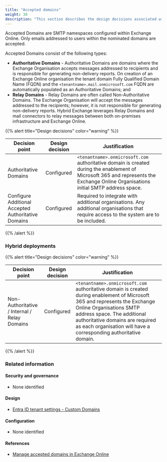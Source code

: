 ```yaml
---
title: "Accepted domains"
weight: 30
description: "This section describes the design decisions associated with Accepted Domains for system(s) built using ASD's Blueprint for Secure Cloud."
---
```


Accepted Domains are SMTP namespaces configured within Exchange Online. Only emails addressed to users within the nominated domains are accepted.

Accepted Domains consist of the following types:

- **Authoritative Domains** - Authoritative Domains are domains where the Exchange Organisation accepts messages addressed to recipients and is responsible for generating non-delivery reports. On creation of an Exchange Online organisation the tenant domain Fully Qualified Domain Name (FQDN) and the `<tenantname>.mail.onmicrosoft.com` FQDN are automatically populated as an Authoritative Domains; and
- **Relay Domains** - Relay Domains are often called Non-Authoritative Domains. The Exchange Organisation will accept the messages addressed to the recipients; however, it is not responsible for generating non-delivery reports. Hybrid Exchange leverages Relay Domains and mail connectors to relay messages between both on-premises infrastructure and Exchange Online.

{{% alert title="Design decisions" color="warning" %}}

| Decision point                                      | Design decision | Justification                                                                                                                                                                      |
| --------------------------------------------------- | --------------- | ---------------------------------------------------------------------------------------------------------------------------------------------------------------------------------- |
| Authoritative Domains                               | Configured      | `<tenantname>.onmicrosoft.com` authoritative domain is created during the enablement of Microsoft 365 and represents the Exchange Online Organisations initial SMTP address space. |
| Configure Additional Accepted Authoritative Domains | Configured      | Required to integrate with additional organisations. Any additional organisations that require access to the system are to be included.                                            |

{{% /alert %}}

### Hybrid deployments

{{% alert title="Design decisions" color="warning" %}}

| Decision point                               | Design decision | Justification                                                                                                                                                                                                                                                                                 |
| -------------------------------------------- | --------------- | --------------------------------------------------------------------------------------------------------------------------------------------------------------------------------------------------------------------------------------------------------------------------------------------- |
| Non-Authoritative / Internal / Relay Domains | Configured      | `<tenantname>.onmicrosoft.com` authoritative domain is created during enablement of Microsoft 365 and represents the Exchange Online Organisations SMTP address space. The additional authoritative domains are required as each organisation will have a corresponding authoritative domain. |

{{% /alert %}}

### Related information

#### Security and governance

- None identified

#### Design

- [Entra ID tenant settings - Custom Domains](/design/platform/identity/tenant/#custom-domain)

#### Configuration

- None identified

#### References

- [Manage accepted domains in Exchange Online](https://learn.microsoft.com/exchange/mail-flow-best-practices/manage-accepted-domains/manage-accepted-domains)
